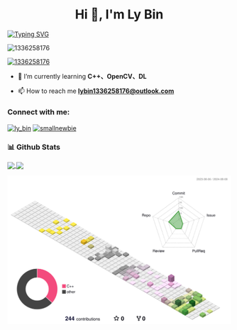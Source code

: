 <h1 align="center">Hi 👋, I'm Ly Bin</h1>

<a href="https://git.io/typing-svg"><img src="https://readme-typing-svg.demolab.com?font=Fira+Code&pause=1000&color=29F7AD&center=true&vCenter=true&repeat=false&random=false&width=820&height=80&lines=An+undergraduate+student+from+Harbin+Engineering+University%2C+China." alt="Typing SVG" /></a>

<p align="left"> <img src="https://komarev.com/ghpvc/?username=1336258176&label=Profile%20views&color=0e75b6&style=plastic" alt="1336258176" /> </p>

<p align="left"> <a href="https://github.com/ryo-ma/github-profile-trophy"><img src="https://github-profile-trophy.vercel.app/?username=1336258176" alt="1336258176" /></a> </p>

- 🌱 I’m currently learning **C++、OpenCV、DL**

- 📫 How to reach me **lybin1336258176@outlook.com**

<h3 align="left">Connect with me:</h3>
<p align="left">
<a href="https://stackoverflow.com/users/ly_bin" target="blank"><img align="center" src="https://raw.githubusercontent.com/rahuldkjain/github-profile-readme-generator/master/src/images/icons/Social/stack-overflow.svg" alt="ly_bin" height="30" width="40" /></a>
<a href="https://codeforces.com/profile/smallnewbie" target="blank"><img align="center" src="https://raw.githubusercontent.com/rahuldkjain/github-profile-readme-generator/master/src/images/icons/Social/codeforces.svg" alt="smallnewbie" height="30" width="40" /></a>
</p>

### 📊 Github Stats
<a href="https://github.com/anuraghazra/github-readme-stats">
  <img height=200 align="center" src="https://github-readme-stats.vercel.app/api?username=1336258176&count_private=true&show_icons=true&theme=ambient_gradient&card_width=500" />
</a>
<a href="https://github.com/anuraghazra/convoychat">
  <img height=200 align="center" src="https://github-readme-stats.vercel.app/api/top-langs?username=1336258176&layout=compact&langs_count=8&card_width=200" />
</a>

<!--GITHUB_ACTIVITY:{"rows": 5, "raw": true}-->

![profile-3d](./profile-3d-contrib/profile-season-animate.svg)
